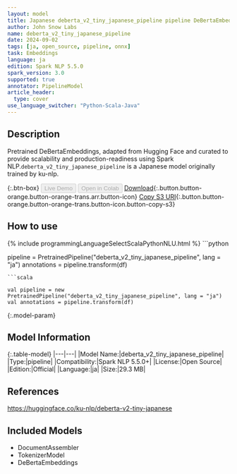 ```yaml
---
layout: model
title: Japanese deberta_v2_tiny_japanese_pipeline pipeline DeBertaEmbeddings from ku-nlp
author: John Snow Labs
name: deberta_v2_tiny_japanese_pipeline
date: 2024-09-02
tags: [ja, open_source, pipeline, onnx]
task: Embeddings
language: ja
edition: Spark NLP 5.5.0
spark_version: 3.0
supported: true
annotator: PipelineModel
article_header:
  type: cover
use_language_switcher: "Python-Scala-Java"
---
```


## Description

Pretrained DeBertaEmbeddings, adapted from Hugging Face and curated to provide scalability and production-readiness using Spark NLP.`deberta_v2_tiny_japanese_pipeline` is a Japanese model originally trained by ku-nlp.

{:.btn-box}
<button class="button button-orange" disabled>Live Demo</button>
<button class="button button-orange" disabled>Open in Colab</button>
[Download](https://s3.amazonaws.com/auxdata.johnsnowlabs.com/public/models/deberta_v2_tiny_japanese_pipeline_ja_5.5.0_3.0_1725261107407.zip){:.button.button-orange.button-orange-trans.arr.button-icon}
[Copy S3 URI](s3://auxdata.johnsnowlabs.com/public/models/deberta_v2_tiny_japanese_pipeline_ja_5.5.0_3.0_1725261107407.zip){:.button.button-orange.button-orange-trans.button-icon.button-copy-s3}

## How to use



<div class="tabs-box" markdown="1">
{% include programmingLanguageSelectScalaPythonNLU.html %}
```python

pipeline = PretrainedPipeline("deberta_v2_tiny_japanese_pipeline", lang = "ja")
annotations =  pipeline.transform(df)   

```
```scala

val pipeline = new PretrainedPipeline("deberta_v2_tiny_japanese_pipeline", lang = "ja")
val annotations = pipeline.transform(df)

```
</div>

{:.model-param}
## Model Information

{:.table-model}
|---|---|
|Model Name:|deberta_v2_tiny_japanese_pipeline|
|Type:|pipeline|
|Compatibility:|Spark NLP 5.5.0+|
|License:|Open Source|
|Edition:|Official|
|Language:|ja|
|Size:|29.3 MB|

## References

https://huggingface.co/ku-nlp/deberta-v2-tiny-japanese

## Included Models

- DocumentAssembler
- TokenizerModel
- DeBertaEmbeddings